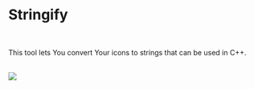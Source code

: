 <h1>Stringify</h1>
<br />
<p>
This tool lets You convert Your icons to strings that can be used in C++.<br />
</p><br />
<img src="https://github.com/svenbieg/Stringify/assets/12587394/31b2c18a-d3ad-4e98-b841-675979dfe5c5" /><br />
